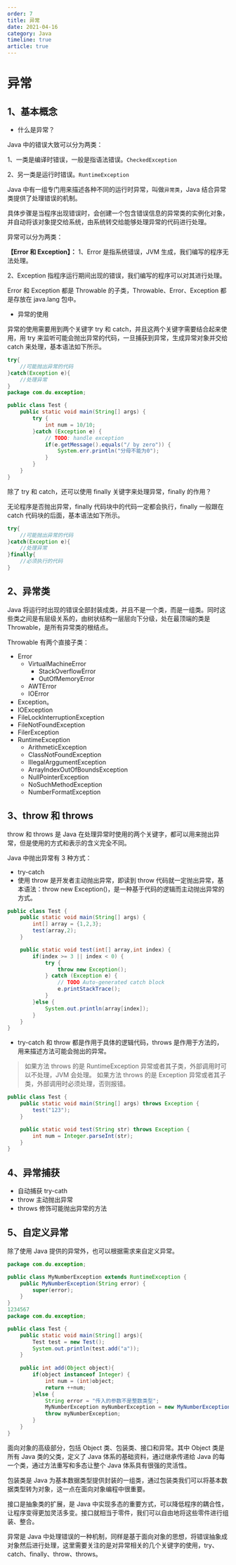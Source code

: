 ```yaml
---
order: 7
title: 异常
date: 2021-04-16
category: Java
timeline: true
article: true
---
```


# 异常

## 1、基本概念

- 什么是异常？

Java 中的错误大致可以分为两类：

1、一类是编译时错误，一般是指语法错误。`CheckedException`

2、另一类是运行时错误。`RuntimeException`

Java 中有一组专门用来描述各种不同的运行时异常，叫做`异常类`，Java 结合异常类提供了处理错误的机制。

具体步骤是当程序出现错误时，会创建一个包含错误信息的异常类的实例化对象，并自动将该对象提交给系统，由系统转交给能够处理异常的代码进行处理。

异常可以分为两类：

**【Error 和 Exception】：**
1、Error 是指系统错误，JVM 生成，我们编写的程序无法处理。

2、Exception 指程序运行期间出现的错误，我们编写的程序可以对其进行处理。

Error 和 Exception 都是 Throwable 的子类，Throwable、Error、Exception 都是存放在 java.lang 包中。

- 异常的使用

异常的使用需要用到两个关键字 try 和 catch，并且这两个关键字需要结合起来使用，用 try 来监听可能会抛出异常的代码，一旦捕获到异常，生成异常对象并交给 catch 来处理，基本语法如下所示。

```java
try{
    //可能抛出异常的代码
}catch(Exception e){
    //处理异常
}
package com.du.exception;

public class Test {
    public static void main(String[] args) {
        try {
            int num = 10/10;
        }catch (Exception e) {
            // TODO: handle exception
            if(e.getMessage().equals("/ by zero")) {
                System.err.println("分母不能为0");
            }
        }
    }
}
```

除了 try 和 catch，还可以使用 finally 关键字来处理异常，finally 的作用？

无论程序是否抛出异常，finally 代码块中的代码一定都会执行，finally 一般跟在 catch 代码块的后面，基本语法如下所示。

```java
try{
    //可能抛出异常的代码
}catch(Exception e){
    //处理异常
}finally{
    //必须执行的代码
}
```

## 2、异常类

Java 将运行时出现的错误全部封装成类，并且不是一个类，而是一组类。同时这些类之间是有层级关系的，由树状结构一层层向下分级，处在最顶端的类是 Throwable，是所有异常类的根结点。

Throwable 有两个直接子类：

- Error
  - VirtualMachineError
    - StackOverflowError
    - OutOfMemoryError
  - AWTError
  - IOError
- Exception。
- IOException
- FileLockInterruptionException
- FileNotFoundException
- FilerException
- RuntimeException
  - ArithmeticException
  - ClassNotFoundException
  - IllegalArggumentException
  - ArrayIndexOutOfBoundsException
  - NullPointerException
  - NoSuchMethodException
  - NumberFormatException

## 3、throw 和 throws

throw 和 throws 是 Java 在处理异常时使用的两个关键字，都可以用来抛出异常，但是使用的方式和表示的含义完全不同。

Java 中抛出异常有 3 种方式：

- try-catch
- 使用 throw 是开发者主动抛出异常，即读到 throw 代码就一定抛出异常，基本语法：throw new Exception()，是一种基于代码的逻辑而主动抛出异常的方式。

```java
public class Test {
    public static void main(String[] args) {
        int[] array = {1,2,3};
        test(array,2);
    }

    public static void test(int[] array,int index) {
        if(index >= 3 || index < 0) {
            try {
                throw new Exception();
            } catch (Exception e) {
                // TODO Auto-generated catch block
                e.printStackTrace();
            }
        }else {
            System.out.println(array[index]);
        }
    }
}
```

- try-catch 和 throw 都是作用于具体的逻辑代码，throws 是作用于方法的，用来描述方法可能会抛出的异常。

> 如果方法 throws 的是 RuntimeException 异常或者其子类，外部调用时可以不处理，JVM 会处理。
> 如果方法 throws 的是 Exception 异常或者其子类，外部调用时必须处理，否则报错。

```java
public class Test {
    public static void main(String[] args) throws Exception {
        test("123");
    }

    public static void test(String str) throws Exception {
        int num = Integer.parseInt(str);
    }
}
```

## 4、异常捕获

- 自动捕获 try-cath
- throw 主动抛出异常
- throws 修饰可能抛出异常的方法

## 5、自定义异常

除了使用 Java 提供的异常外，也可以根据需求来自定义异常。

```java
package com.du.exception;

public class MyNumberException extends RuntimeException {
    public MyNumberException(String error) {
        super(error);
    }
}
1234567
package com.du.exception;

public class Test {
	public static void main(String[] args){
		Test test = new Test();
		System.out.println(test.add("a"));
	}
	
	public int add(Object object){
		if(object instanceof Integer) {
			int num = (int)object;
			return ++num;
		}else {
			String error = "传入的参数不是整数类型";
			MyNumberException myNumberException = new MyNumberException(error);
			throw myNumberException;
		}
	}
}
```

面向对象的高级部分，包括 Object 类、包装类、接口和异常。其中 Object 类是所有 Java 类的父类，定义了 Java 体系的基础资料，通过继承传递给 Java 的每一个类，通过方法重写和多态让整个 Java 体系具有很强的灵活性。

包装类是 Java 为基本数据类型提供封装的一组类，通过包装类我们可以将基本数据类型转为对象，这一点在面向对象编程中很重要。

接口是抽象类的扩展，是 Java 中实现多态的重要方式，可以降低程序的耦合性，让程序变得更加灵活多变。接口就相当于零件，我们可以自由地将这些零件进行组装、整合。

异常是 Java 中处理错误的一种机制，同样是基于面向对象的思想，将错误抽象成对象然后进行处理，这里需要关注的是对异常相关的几个关键字的使用，try、catch、finally、throw、throws。